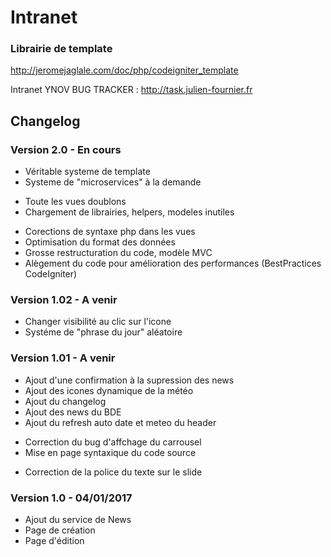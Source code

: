 # Intranet

### Librairie de template
http://jeromejaglale.com/doc/php/codeigniter_template

Intranet YNOV
BUG TRACKER : http://task.julien-fournier.fr

## Changelog

### Version 2.0 - En cours

+ Véritable systeme de template
+ Systeme de "microservices" à la demande

- Toute les vues doublons
- Chargement de librairies, helpers, modeles inutiles

* Corections de syntaxe php dans les vues
* Optimisation du format des données
* Grosse restructuration du code, modèle MVC
* Alègement du code pour amélioration des performances (BestPractices CodeIgniter)

### Version 1.02 - A venir

+ Changer visibilité au clic sur l'icone
+ Systéme de "phrase du jour" aléatoire

### Version 1.01 - A venir

+ Ajout d'une confirmation à la supression des news
+ Ajout des icones dynamique de la météo
+ Ajout du changelog
+ Ajout des news du BDE
+ Ajout du refresh auto date et meteo du header
* Correction du bug d'affchage du carrousel
* Mise en page syntaxique du code source
- Correction de la police du texte sur le slide

### Version 1.0 - 04/01/2017
+ Ajout du service de News
+ Page de création
+ Page d'édition